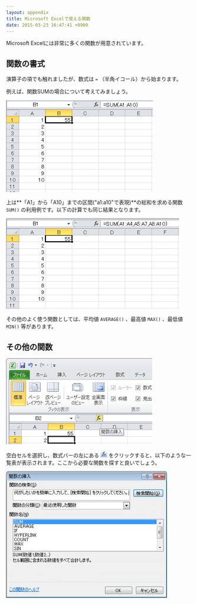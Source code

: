 ```yaml
---
layout: appendix
title: Microsoft Excelで使える関数
date: 2015-03-23 16:47:41 +0900
---
```



Microsoft Excelには非常に多くの関数が用意されています。


関数の書式
----------

演算子の項でも触れましたが、数式は `=` （半角イコール）から始まります。

例えば、関数SUMの場合について考えてみましょう。

![](pic/no9excelfunction1.png)

上は**「A1」から「A10」までの区間("a1:a10"で表現)**の総和を求める関数 `SUM()` の利用例です。以下の計算でも同じ結果となります。

![](pic/no9excelfunction2.png)

その他のよく使う関数としては、平均値 `AVERAGE()` 、最高値 `MAX()` 、最低値 `MIN()` 等があります。


その他の関数
------------

![](pic/no9excelfunction3.png)

空白セルを選択し、数式バーの左にある <span><img src="pic/fx.png" /></span> をクリックすると、以下のような一覧表が表示されます。ここから必要な関数を探すと良いでしょう。

![](pic/no9excelfunction4.png)

